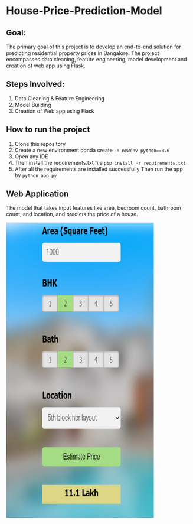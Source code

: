 # House-Price-Prediction-Model
## Goal:
The primary goal of this project is to develop an end-to-end solution for predicting residential property prices in Bangalore. The project encompasses data cleaning, feature engineering,  model development and creation of web app using Flask.

## Steps Involved:
1. Data Cleaning & Feature Engineering
2. Model Building
3. Creation of Web app using Flask

## How to run the project
1. Clone this repository
2. Create a new environment conda create  `-n newenv python==3.6`
3. Open any IDE
4. Then install the requirements.txt file `pip install -r requirements.txt`
5. After all the requirements are installed successfully Then run the app by `python app.py`

## Web Application
The  model that takes input features like area, bedroom count, bathroom count, and location, and predicts the price of a house.


<img src="https://github.com/freevs/House-Price-Prediction-Model/blob/main/Prediction.png" width="400" height="800">








